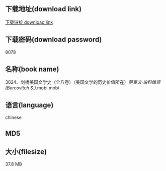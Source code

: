 ## 下载地址(download link)
[下载链接 download link](https://voluble-croquembouche-d321dc.netlify.app/?s=3024%E3%80%81%E5%89%91%E6%A1%A5%E7%BE%8E%E5%9B%BD%E6%96%87%E5%AD%A6%E5%8F%B2%EF%BC%88%E5%85%A8%E5%85%AB%E5%8D%B7%EF%BC%89%EF%BC%88%E7%BE%8E%E5%9B%BD%E6%96%87%E5%AD%A6%E7%9A%84%E5%8E%86%E5%8F%B2%E4%BB%B7%E5%80%BC%E6%89%80%E5%9C%A8%EF%BC%89_%E8%90%A8%E5%85%8B%E6%96%87%C2%B7%E4%BC%AF%E7%A7%91%E7%BB%B4%E5%A5%87%28Bercovitch+S.%29_.mobi)

## 下载密码(download password)
8078

## 名称(book name)
3024、剑桥美国文学史（全八卷）（美国文学的历史价值所在）_萨克文·伯科维奇(Bercovitch S.)_.mobi.mobi

## 语言(language)
chinese

## MD5


## 大小(filesize)
37.8 MB
